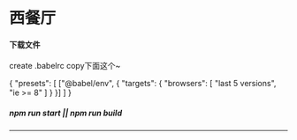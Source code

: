 # 西餐厅

#### 下载文件
<p>create .babelrc copy下面这个~</p>

{
    "presets": [
        ["@babel/env", {
            "targets": {
                "browsers": [
                    "last 5 versions",
                    "ie >= 8"
                ]
            }
        }]
    ]
}


##### npm run start || npm run build

------

